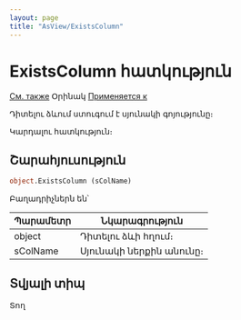 ```yaml
---
layout: page
title: "AsView/ExistsColumn"
---
```



# ExistsColumn հատկություն

[См. также](../Asview.md) Օրինակ [Применяется к](../Asview.md)

Դիտելու ձևում ստուգում է սյունակի գոյությունը։

Կարդալու հատկություն։

## Շարահյուսություն

``` vb
object.ExistsColumn (sColName) 
```
Բաղադրիչներն են՝


| Պարամետր | Նկարագրություն |
|--|--|
| object | Դիտելու ձևի հղում։ |
| sColName | Սյունակի ներքին անունը։ |


## Տվյալի տիպ

Տող
